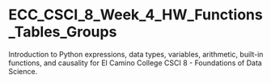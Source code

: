 # ECC_CSCI_8_Week_4_HW_Functions_Tables_Groups
Introduction to Python expressions, data types, variables, arithmetic, built-in functions, and causality for El Camino College CSCI 8 - Foundations of Data Science.
